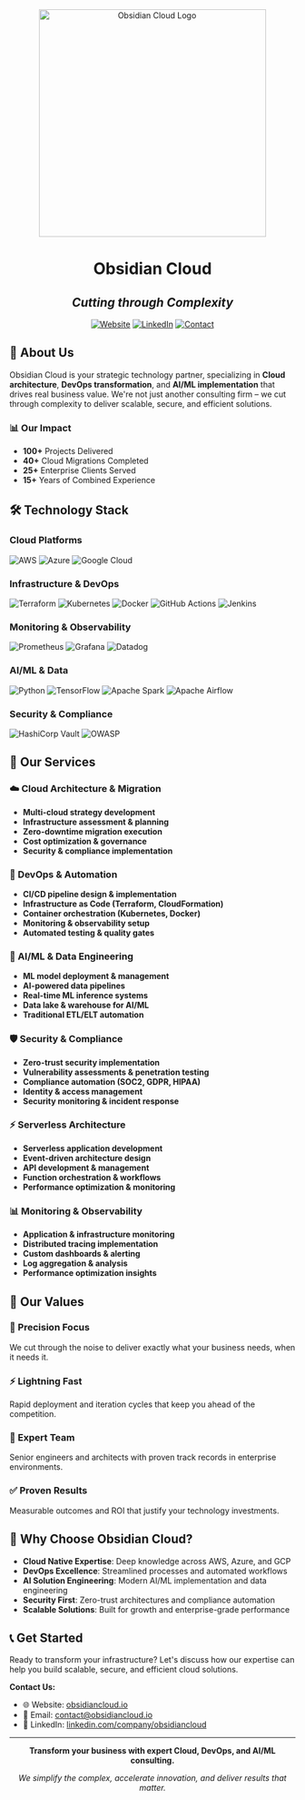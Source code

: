 <div align="center">

<img src="https://raw.githubusercontent.com/obsidiancloud/.github/main/assets/obsidian-cloud-logo.png" alt="Obsidian Cloud Logo" width="400"/>

# **Obsidian Cloud**

## *Cutting through Complexity*

[![Website](https://img.shields.io/badge/Website-obsidiancloud.io-blue?style=for-the-badge)](https://obsidiancloud.io)
[![LinkedIn](https://img.shields.io/badge/LinkedIn-Connect-0077B5?style=for-the-badge&logo=linkedin)](https://linkedin.com/company/obsidiancloud)
[![Contact](https://img.shields.io/badge/Contact-Get%20Started-green?style=for-the-badge)](mailto:contact@obsidiancloud.io)

</div>

## 🚀 About Us

Obsidian Cloud is your strategic technology partner, specializing in **Cloud architecture**, **DevOps transformation**, and **AI/ML implementation** that drives real business value. We're not just another consulting firm – we cut through complexity to deliver scalable, secure, and efficient solutions.

### 📊 Our Impact

- **100+** Projects Delivered
- **40+** Cloud Migrations Completed  
- **25+** Enterprise Clients Served
- **15+** Years of Combined Experience

## 🛠️ Technology Stack

### Cloud Platforms
![AWS](https://img.shields.io/badge/AWS-232F3E?style=for-the-badge&logo=amazon-aws&logoColor=white)
![Azure](https://img.shields.io/badge/Microsoft_Azure-0089D0?style=for-the-badge&logo=microsoft-azure&logoColor=white)
![Google Cloud](https://img.shields.io/badge/Google_Cloud-4285F4?style=for-the-badge&logo=google-cloud&logoColor=white)

### Infrastructure & DevOps
![Terraform](https://img.shields.io/badge/Terraform-623CE4?style=for-the-badge&logo=terraform&logoColor=white)
![Kubernetes](https://img.shields.io/badge/Kubernetes-326CE5?style=for-the-badge&logo=kubernetes&logoColor=white)
![Docker](https://img.shields.io/badge/Docker-2496ED?style=for-the-badge&logo=docker&logoColor=white)
![GitHub Actions](https://img.shields.io/badge/GitHub_Actions-2088FF?style=for-the-badge&logo=github-actions&logoColor=white)
![Jenkins](https://img.shields.io/badge/Jenkins-D24939?style=for-the-badge&logo=jenkins&logoColor=white)

### Monitoring & Observability
![Prometheus](https://img.shields.io/badge/Prometheus-E6522C?style=for-the-badge&logo=prometheus&logoColor=white)
![Grafana](https://img.shields.io/badge/Grafana-F46800?style=for-the-badge&logo=grafana&logoColor=white)
![Datadog](https://img.shields.io/badge/Datadog-632CA6?style=for-the-badge&logo=datadog&logoColor=white)

### AI/ML & Data
![Python](https://img.shields.io/badge/Python-3776AB?style=for-the-badge&logo=python&logoColor=white)
![TensorFlow](https://img.shields.io/badge/TensorFlow-FF6F00?style=for-the-badge&logo=tensorflow&logoColor=white)
![Apache Spark](https://img.shields.io/badge/Apache_Spark-E25A1C?style=for-the-badge&logo=apache-spark&logoColor=white)
![Apache Airflow](https://img.shields.io/badge/Apache_Airflow-017CEE?style=for-the-badge&logo=apache-airflow&logoColor=white)

### Security & Compliance
![HashiCorp Vault](https://img.shields.io/badge/Vault-000000?style=for-the-badge&logo=vault&logoColor=white)
![OWASP](https://img.shields.io/badge/OWASP-000000?style=for-the-badge&logo=owasp&logoColor=white)

## 🎯 Our Services

### ☁️ Cloud Architecture & Migration
- **Multi-cloud strategy development**
- **Infrastructure assessment & planning**
- **Zero-downtime migration execution**
- **Cost optimization & governance**
- **Security & compliance implementation**

### 🔄 DevOps & Automation
- **CI/CD pipeline design & implementation**
- **Infrastructure as Code (Terraform, CloudFormation)**
- **Container orchestration (Kubernetes, Docker)**
- **Monitoring & observability setup**
- **Automated testing & quality gates**

### 🧠 AI/ML & Data Engineering
- **ML model deployment & management**
- **AI-powered data pipelines**
- **Real-time ML inference systems**
- **Data lake & warehouse for AI/ML**
- **Traditional ETL/ELT automation**

### 🛡️ Security & Compliance
- **Zero-trust security implementation**
- **Vulnerability assessments & penetration testing**
- **Compliance automation (SOC2, GDPR, HIPAA)**
- **Identity & access management**
- **Security monitoring & incident response**

### ⚡ Serverless Architecture
- **Serverless application development**
- **Event-driven architecture design**
- **API development & management**
- **Function orchestration & workflows**
- **Performance optimization & monitoring**

### 📊 Monitoring & Observability
- **Application & infrastructure monitoring**
- **Distributed tracing implementation**
- **Custom dashboards & alerting**
- **Log aggregation & analysis**
- **Performance optimization insights**

## 🌟 Our Values

### 🎯 Precision Focus
We cut through the noise to deliver exactly what your business needs, when it needs it.

### ⚡ Lightning Fast
Rapid deployment and iteration cycles that keep you ahead of the competition.

### 👥 Expert Team
Senior engineers and architects with proven track records in enterprise environments.

### ✅ Proven Results
Measurable outcomes and ROI that justify your technology investments.

## 🚀 Why Choose Obsidian Cloud?

- **Cloud Native Expertise**: Deep knowledge across AWS, Azure, and GCP
- **DevOps Excellence**: Streamlined processes and automated workflows
- **AI Solution Engineering**: Modern AI/ML implementation and data engineering
- **Security First**: Zero-trust architectures and compliance automation
- **Scalable Solutions**: Built for growth and enterprise-grade performance

## 📞 Get Started

Ready to transform your infrastructure? Let's discuss how our expertise can help you build scalable, secure, and efficient cloud solutions.

**Contact Us:**
- 🌐 Website: [obsidiancloud.io](https://obsidiancloud.io)
- 📧 Email: contact@obsidiancloud.io
- 💼 LinkedIn: [linkedin.com/company/obsidiancloud](https://linkedin.com/company/obsidiancloud)

---

<div align="center">

**Transform your business with expert Cloud, DevOps, and AI/ML consulting.**

*We simplify the complex, accelerate innovation, and deliver results that matter.*

</div>

